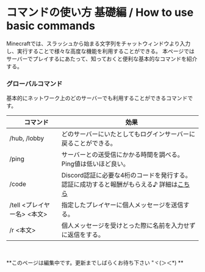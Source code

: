 # コマンドの使い方 基礎編 / How to use basic commands
Minecraftでは、スラッシュから始まる文字列をチャットウィンドウより入力し、実行することで様々な高度な機能を利用することができる。
本ページではサーバーでプレイするにあたって、知っておくと便利な基本的なコマンドを紹介する。

### グローバルコマンド
基本的にネットワーク上のどのサーバーでも利用することができるコマンドです。

| 　 **コマンド** 　| 　**効果** 　 |
| --- | --- |
|/hub, /lobby|どのサーバーにいたとしてもログインサーバーに戻ることができる。 |
|/ping|サーバーとの送受信にかかる時間を調べる。Ping値は低いほど良い。|
|/code|Discord認証に必要な4桁のコードを発行する。認証に成功すると報酬がもらえる♪ 詳細は[こちら](discord.md)
|/tell <プレイヤー名> <本文> | 指定したプレイヤーに個人メッセージを送信する。|
|/r <本文> | 個人メッセージを受けとった際に名前を入力せずに返信をする。|


<br>

**このページは編集中です。更新までしばらくお待ち下さい "ヾ(＞＜*) **
